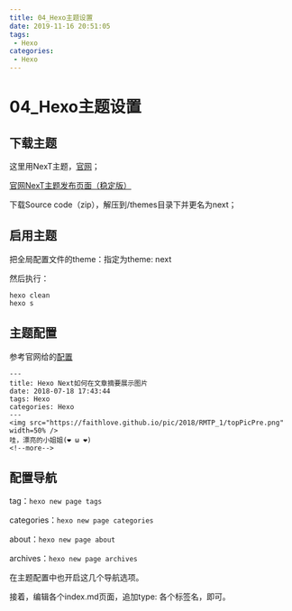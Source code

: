 ```yaml
---
title: 04_Hexo主题设置
date: 2019-11-16 20:51:05
tags: 
 - Hexo
categories:
 - Hexo
---
```


# 04_Hexo主题设置

## 下载主题

这里用NexT主题，[官网](http://theme-next.iissnan.com/)；

[官网NexT主题发布页面（稳定版）](https://github.com/iissnan/hexo-theme-next/releases)

下载Source code（zip），解压到/themes目录下并更名为next；



## 启用主题

把全局配置文件的theme：指定为theme: next

然后执行：

```
hexo clean
hexo s
```



## 主题配置

参考官网给的[配置](http://theme-next.iissnan.com/getting-started.html)

```
---
title: Hexo Next如何在文章摘要展示图片
date: 2018-07-18 17:43:44
tags: Hexo
categories: Hexo
---
<img src="https://faithlove.github.io/pic/2018/RMTP_1/topPicPre.png" width=50% />
哇，漂亮的小姐姐(❤ ω ❤)
<!--more-->
```



## 配置导航

tag：`hexo new page tags`

categories：`hexo new page categories`

about：`hexo new page about`

archives：`hexo new page archives`

在主题配置中也开启这几个导航选项。

接着，编辑各个index.md页面，追加type: 各个标签名，即可。